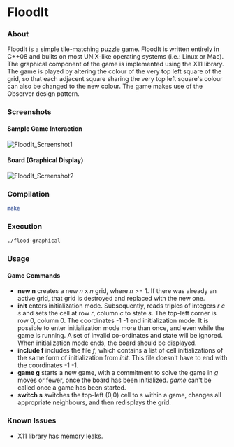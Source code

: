 FloodIt
=======
### About
FloodIt is a simple tile-matching puzzle game. FloodIt is written entirely in C++08 and builts on most UNIX-like operating systems (i.e.: Linux or Mac). The graphical component of the game is implemented using the X11 library. The game is played by altering the colour of the very top left square of the grid, so that each adjacent square sharing the very top left square's colour can also be changed to the new colour. The game makes use of the Observer design pattern.

### Screenshots
#### Sample Game Interaction
![FloodIt_Screenshot1](https://cloud.githubusercontent.com/assets/7763904/7017279/37efc230-dcc3-11e4-8da2-bbf5a04c9429.png)
#### Board (Graphical Display)
![FloodIt_Screenshot2](https://cloud.githubusercontent.com/assets/7763904/7017281/3a1535ae-dcc3-11e4-8a5d-1cf835225e74.png)

### Compilation
```bash
make
```

### Execution
```bash
./flood-graphical
```

### Usage
#### Game Commands
- **new  n** creates a new *n* x *n* grid, where *n* >= 1. If there was already an active grid, that grid is destroyed and replaced with the new one.
- **init** enters initialization mode. Subsequently, reads triples of integers *r c s* and sets the cell at row *r*, column *c* to state *s*. The top-left corner is row 0, column 0. The coordinates -1 -1 end initialization mode. It is possible to enter initialization mode more than once, and even while the game is running. A set of invalid co-ordinates and state will be ignored. When initialization mode ends, the board should be displayed.
- **include f** includes the file *f*, which contains a list of cell initializations of the same form of initialization from *init*. This file doesn't have to end with the coordinates -1 -1.
- **game g** starts a new game, with a commitment to solve the game in *g* moves or fewer, once the board has been initialized. *game* can't be called once a game has been started.
- **switch s** switches the top-left (0,0) cell to s within a game, changes all appropriate neighbours, and then redisplays the grid.

### Known Issues
- X11 library has memory leaks.
